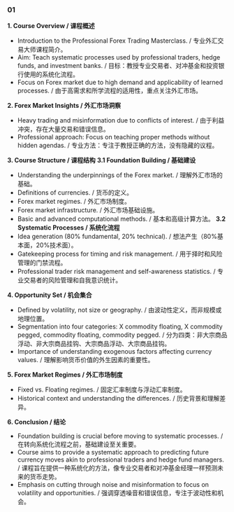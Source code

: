 ### 01

**1. Course Overview / 课程概述**
- Introduction to the Professional Forex Trading Masterclass. / 专业外汇交易大师课程简介。
- Aim: Teach systematic processes used by professional traders, hedge funds, and investment banks. / 目标：教授专业交易者、对冲基金和投资银行使用的系统化流程。
- Focus on Forex market due to high demand and applicability of learned processes. / 由于高需求和所学流程的适用性，重点关注外汇市场。

**2. Forex Market Insights / 外汇市场洞察**
- Heavy trading and misinformation due to conflicts of interest. / 由于利益冲突，存在大量交易和错误信息。
- Professional approach: Focus on teaching proper methods without hidden agendas. / 专业方法：专注于教授正确的方法，没有隐藏的议程。

**3. Course Structure / 课程结构**
**3.1 Foundation Building / 基础建设**
- Understanding the underpinnings of the Forex market. / 理解外汇市场的基础。
- Definitions of currencies. / 货币的定义。
- Forex market regimes. / 外汇市场制度。
- Forex market infrastructure. / 外汇市场基础设施。
- Basic and advanced computational methods. / 基本和高级计算方法。
**3.2 Systematic Processes / 系统化流程**
- Idea generation (80% fundamental, 20% technical). / 想法产生（80%基本面，20%技术面）。
- Gatekeeping process for timing and risk management. / 用于择时和风险管理的门禁流程。
- Professional trader risk management and self-awareness statistics. / 专业交易者的风险管理和自我意识统计。

**4. Opportunity Set / 机会集合**
- Defined by volatility, not size or geography. / 由波动性定义，而非规模或地理位置。
- Segmentation into four categories: X commodity floating, X commodity pegged, commodity floating, commodity pegged. / 分为四类：非大宗商品浮动、非大宗商品挂钩、大宗商品浮动、大宗商品挂钩。
- Importance of understanding exogenous factors affecting currency values. / 理解影响货币价值的外生因素的重要性。

**5. Forex Market Regimes / 外汇市场制度**
- Fixed vs. Floating regimes. / 固定汇率制度与浮动汇率制度。
- Historical context and understanding the differences. / 历史背景和理解差异。

**6. Conclusion / 结论**
- Foundation building is crucial before moving to systematic processes. / 在转向系统化流程之前，基础建设至关重要。
- Course aims to provide a systematic approach to predicting future currency moves akin to professional traders and hedge fund managers. / 课程旨在提供一种系统化的方法，像专业交易者和对冲基金经理一样预测未来的货币走势。
- Emphasis on cutting through noise and misinformation to focus on volatility and opportunities. / 强调穿透噪音和错误信息，专注于波动性和机会。
